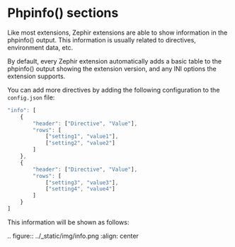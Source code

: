 # Phpinfo() sections
Like most extensions, Zephir extensions are able to show information in the phpinfo() output. This information is usually
related to directives, environment data, etc.

By default, every Zephir extension automatically adds a basic table to the phpinfo() output showing the extension version,
and any INI options the extension supports.

You can add more directives by adding the following configuration to the `config.json` file:

```javascript
"info": [
    {
        "header": ["Directive", "Value"],
        "rows": [
            ["setting1", "value1"],
            ["setting2", "value2"]
        ]
    },
    {
        "header": ["Directive", "Value"],
        "rows": [
            ["setting3", "value3"],
            ["setting4", "value4"]
        ]
    }
]
```

This information will be shown as follows:

.. figure:: ../_static/img/info.png
    :align: center
